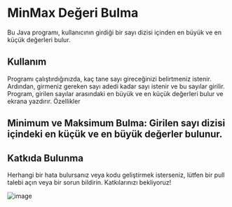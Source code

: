 # MinMax Değeri Bulma

Bu Java programı, kullanıcının girdiği bir sayı dizisi içinden en büyük ve en küçük değerleri bulur.

## Kullanım

Programı çalıştırdığınızda, kaç tane sayı gireceğinizi belirtmeniz istenir.
Ardından, girmeniz gereken sayı adedi kadar sayı istenir ve bu sayılar girilir.
Program, girilen sayılar arasındaki en büyük ve en küçük değerleri bulur ve ekrana yazdırır.
Özellikler

## Minimum ve Maksimum Bulma: Girilen sayı dizisi içindeki en küçük ve en büyük değerler bulunur.
## Katkıda Bulunma

Herhangi bir hata bulursanız veya kodu geliştirmek isterseniz, lütfen bir pull talebi açın veya bir sorun bildirin. Katkılarınızı bekliyoruz!


![image](https://github.com/esmanur-karatas/javaAlgorithmExamples/assets/83882274/ba1ed49a-5d5c-43cf-903a-5099a73689b8)
